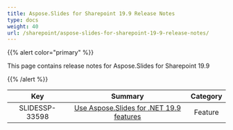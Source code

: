 ```yaml
---
title: Aspose.Slides for Sharepoint 19.9 Release Notes
type: docs
weight: 40
url: /sharepoint/aspose-slides-for-sharepoint-19-9-release-notes/
---
```


{{% alert color="primary" %}} 

This page contains release notes for Aspose.Slides for Sharepoint 19.9

{{% /alert %}} 

|**Key** |**Summary** |**Category** |
| :-: | :-: | :-: |
|SLIDESSP-33598|[Use Aspose.Slides for .NET 19.9 features](https://docs.aspose.com/display/slidesnet/Aspose.Slides+for+.NET+19.9+Release+Notes)|Feature|

